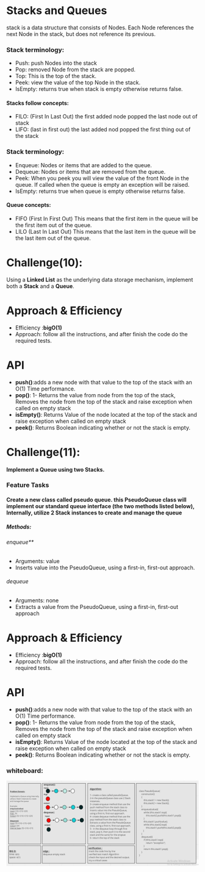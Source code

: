 # Stacks and Queues
stack is a data structure that consists of Nodes. Each Node references the next Node in the stack, but does not reference its previous.

### Stack terminology:
- Push: push Nodes into the stack
- Pop: removed Node from the stack are popped.
- Top: This is the top of the stack.
- Peek: view the value of the top Node in the stack. 
- IsEmpty: returns true when stack is empty otherwise returns false.

#### Stacks follow concepts:
- FILO: (First In Last Out) the first added node popped the last node out of stack
- LIFO: (last in first out) the last added nod popped the first thing out of the stack

### Stack terminology:
- Enqueue: Nodes or items that are added to the queue.
- Dequeue: Nodes or items that are removed from the queue.
- Peek: When you peek you will view the value of the front Node in the queue. If called when the queue is empty an exception will be raised. 
- IsEmpty: returns true when queue is empty otherwise returns false.

#### Queue concepts:
- FIFO (First In First Out) This means that the first item in the queue will be the first item out of the queue.
- LILO (Last In Last Out) This means that the last item in the queue will be the last item out of the queue.

# Challenge(10):
Using a **Linked List** as the underlying data storage mechanism, implement both a **Stack** and a **Queue**.

# Approach & Efficiency
- Efficiency :**bigO(1)**
- Approach: follow all the instructions, and after finish the code do the required tests.

# API
* **push()**:adds a new node with that value to the top of the stack with an O(1) Time performance.
* **pop()**: 1- Returns the value from node from the top of the stack, Removes the node from the top of the stack
and raise exception when called on empty stack
* **isEmpty()**: Returns Value of the node located at the top of the stack and raise exception when called on empty stack
* **peek()**: Returns Boolean indicating whether or not the stack is empty.




# Challenge(11):
#### Implement a Queue using two Stacks.

### Feature Tasks
#### Create a new class called pseudo queue. this PseudoQueue class will implement our standard queue interface (the two methods listed below), Internally, utilize 2 Stack instances to create and manage the queue
##### Methods:
###### enqueue**
- Arguments: value
- Inserts value into the PseudoQueue, using a first-in, first-out approach.
###### dequeue
- Arguments: none
- Extracts a value from the PseudoQueue, using a first-in, first-out approach

# Approach & Efficiency
- Efficiency :**bigO(1)**
- Approach: follow all the instructions, and after finish the code do the required tests.

# API
* **push()**:adds a new node with that value to the top of the stack with an O(1) Time performance.
* **pop()**: 1- Returns the value from node from the top of the stack, Removes the node from the top of the stack
and raise exception when called on empty stack
* **isEmpty()**: Returns Value of the node located at the top of the stack and raise exception when called on empty stack
* **peek()**: Returns Boolean indicating whether or not the stack is empty.

### whiteboard:

![whiteboard11](./UML-lab11.PNG)
